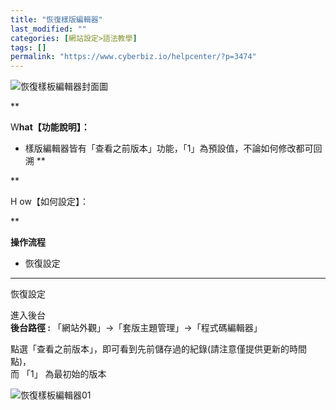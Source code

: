 ```yaml
---
title: "恢復樣版編輯器"
last_modified: ""
categories: [網站設定>語法教學]
tags: []
permalink: "https://www.cyberbiz.io/helpcenter/?p=3474"
---
```


![恢復樣板編輯器封面圖](https://www.cyberbiz.io/support/wp-content/uploads/2021/07/恢復樣板編輯器封面圖.png)  

**

W**hat【功能說明】：**

* 樣版編輯器皆有「查看之前版本」功能，「1」為預設值，不論如何修改都可回溯
**

**

H ow【如何設定】：

**

**操作流程**  


* 恢復設定



****

恢復設定  

進入後台  
**後台路徑 :** 「網站外觀」→「套版主題管理」→「程式碼編輯器」  

點選「查看之前版本」，即可看到先前儲存過的紀錄(請注意僅提供更新的時間點)，  
而 「1」 為最初始的版本  

![恢復樣板編輯器01](https://www.cyberbiz.io/support/wp-content/uploads/2021/07/恢復樣板編輯器01.png)

